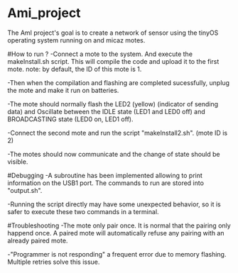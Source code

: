 # Ami_project
The AmI project's goal is to create a network of sensor using the tinyOS operating system running on and micaz motes.

#How to run ?
-Connect a mote to the system. And execute the makeInstall.sh script.
This will compile the code and upload it to the first mote.
note: by default, the ID of this mote is 1.

-Then when the compilation and flashing are completed sucessfully, unplug the mote and make it run on batteries.

-The mote should normally flash the LED2 (yellow) (indicator of sending data) and Oscillate between the 
IDLE state (LED1 and LED0 off) and BROADCASTING state (LED0 on, LED1 off).
 
-Connect the second mote and run the script "makeInstall2.sh". (mote ID is 2)

-The motes should now communicate and the change of state should be visible.

#Debugging
-A subroutine has been implemented allowing to print information on the USB1 port. The commands to run are stored into "output.sh".

-Running the script directly may have some unexpected behavior, so it is safer to execute these two commands in a terminal.

#Troubleshooting
-The mote only pair once.
It is normal that the pairing only happend once. A paired mote will automatically refuse any pairing with an already paired mote.

-"Programmer is not responding" a frequent error due to memory flashing. Multiple retries solve this issue.

